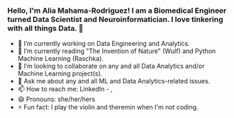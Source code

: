 ### Hello, I'm Alia Mahama-Rodriguez! I am a Biomedical Engineer turned Data Scientist and Neuroinformatician. I love tinkering with all things Data. 👋



- 🔭 I’m currently working on Data Engineering and Analytics.
- 🌱 I’m currently reading "The Invention of Nature" (Wulf) and Python Machine Learning (Raschka).
- 👯 I’m looking to collaborate on any and all Data Analytics and/or Machine Learning project(s).
- 💬 Ask me about any and all ML and Data Analytics-related issues.
- 📫 How to reach me: LinkedIn - , 
- 😄 Pronouns: she/her/hers
- ⚡ Fun fact: I play the violin and theremin when I'm not coding.
